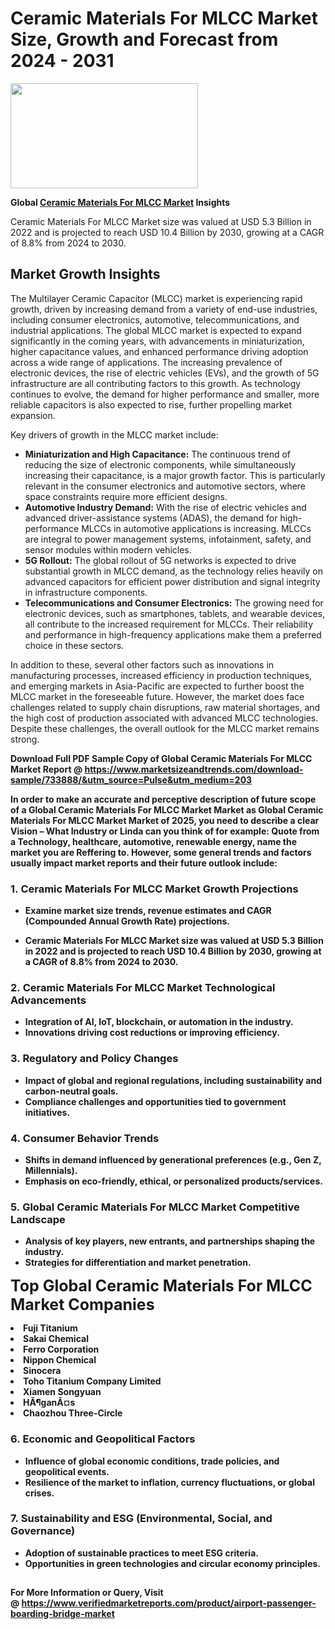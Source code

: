 <H1>Ceramic Materials For MLCC Market Size, Growth and Forecast from 2024 - 2031</H1><img class="aligncenter size-medium wp-image-584254" src="https://thirdeyenews.in/wp-content/uploads/2024/09/Global-Market-Research-300x168.jpeg" alt="" width="300" height="168" /><p><strong>Global&nbsp;<a href="https://www.marketsizeandtrends.com/download-sample/733888/&amp;utm_source=Pulse&amp;utm_medium=203">Ceramic Materials For MLCC Market</a> Insights</strong></p><p>Ceramic Materials For MLCC Market size was valued at USD 5.3 Billion in 2022 and is projected to reach USD 10.4 Billion by 2030, growing at a CAGR of 8.8% from 2024 to 2030.</p><p><h2>Market Growth Insights</h2> <p>The Multilayer Ceramic Capacitor (MLCC) market is experiencing rapid growth, driven by increasing demand from a variety of end-use industries, including consumer electronics, automotive, telecommunications, and industrial applications. The global MLCC market is expected to expand significantly in the coming years, with advancements in miniaturization, higher capacitance values, and enhanced performance driving adoption across a wide range of applications. The increasing prevalence of electronic devices, the rise of electric vehicles (EVs), and the growth of 5G infrastructure are all contributing factors to this growth. As technology continues to evolve, the demand for higher performance and smaller, more reliable capacitors is also expected to rise, further propelling market expansion.</p> <p><strong></strong></p> <p>Key drivers of growth in the MLCC market include:</p> <ul> <li><strong>Miniaturization and High Capacitance:</strong> The continuous trend of reducing the size of electronic components, while simultaneously increasing their capacitance, is a major growth factor. This is particularly relevant in the consumer electronics and automotive sectors, where space constraints require more efficient designs.</li> <li><strong>Automotive Industry Demand:</strong> With the rise of electric vehicles and advanced driver-assistance systems (ADAS), the demand for high-performance MLCCs in automotive applications is increasing. MLCCs are integral to power management systems, infotainment, safety, and sensor modules within modern vehicles.</li> <li><strong>5G Rollout:</strong> The global rollout of 5G networks is expected to drive substantial growth in MLCC demand, as the technology relies heavily on advanced capacitors for efficient power distribution and signal integrity in infrastructure components.</li> <li><strong>Telecommunications and Consumer Electronics:</strong> The growing need for electronic devices, such as smartphones, tablets, and wearable devices, all contribute to the increased requirement for MLCCs. Their reliability and performance in high-frequency applications make them a preferred choice in these sectors.</li> </ul> <p>In addition to these, several other factors such as innovations in manufacturing processes, increased efficiency in production techniques, and emerging markets in Asia-Pacific are expected to further boost the MLCC market in the foreseeable future. However, the market does face challenges related to supply chain disruptions, raw material shortages, and the high cost of production associated with advanced MLCC technologies. Despite these challenges, the overall outlook for the MLCC market remains strong.</p> <p><strong></p><p><span class=""><strong>Download Full PDF Sample Copy of Global Ceramic Materials For MLCC Market Report</strong> @ <a href="https://www.marketsizeandtrends.com/download-sample/733888/&amp;utm_source=Pulse&amp;utm_medium=203" target="_blank">https://www.marketsizeandtrends.com/download-sample/733888/&amp;utm_source=Pulse&amp;utm_medium=203</a></span></p><p>In order to make an accurate and perceptive description of future scope of a Global&nbsp;Ceramic Materials For MLCC Market Market as Global&nbsp;Ceramic Materials For MLCC Market Market of 2025, you need to describe a clear Vision &ndash; What Industry or Linda can you think of for example: Quote from a Technology, healthcare, automotive, renewable energy, name the market you are Reffering to. However, some general trends and factors usually impact market reports and their future outlook include:</p><h3>1.&nbsp;<strong>Ceramic Materials For MLCC Market Growth Projections</strong></h3><ul><li>Examine market size trends, revenue estimates and CAGR (Compounded Annual Growth Rate) projections.</li><li><p>Ceramic Materials For MLCC Market size was valued at USD 5.3 Billion in 2022 and is projected to reach USD 10.4 Billion by 2030, growing at a CAGR of 8.8% from 2024 to 2030.</p></li></ul><h3>2.&nbsp;<strong>Ceramic Materials For MLCC Market Technological Advancements</strong></h3><ul><li>Integration of AI, IoT, blockchain, or automation in the industry.</li><li>Innovations driving cost reductions or improving efficiency.</li></ul><h3>3.&nbsp;<strong>Regulatory and Policy Changes</strong></h3><ul><li>Impact of global and regional regulations, including sustainability and carbon-neutral goals.</li><li>Compliance challenges and opportunities tied to government initiatives.</li></ul><h3>4.&nbsp;<strong>Consumer Behavior Trends</strong></h3><ul><li>Shifts in demand influenced by generational preferences (e.g., Gen Z, Millennials).</li><li>Emphasis on eco-friendly, ethical, or personalized products/services.</li></ul><h3>5.&nbsp;<strong>Global Ceramic Materials For MLCC Market Competitive Landscape</strong></h3><ul><li>Analysis of key players, new entrants, and partnerships shaping the industry.</li><li>Strategies for differentiation and market penetration.</li></ul><p data-pm-slice="1 1 []"><span style="color: inherit; font-family: inherit; font-size: 25px;">Top Global Ceramic Materials For MLCC Market Companies</span></p><div class="" data-test-id=""><p><li>Fuji Titanium</li><li> Sakai Chemical</li><li> Ferro Corporation</li><li> Nippon Chemical</li><li> Sinocera</li><li> Toho Titanium Company Limited</li><li> Xiamen Songyuan</li><li> HÃ¶ganÃ¤s</li><li> Chaozhou Three-Circle</li></p></div><h3>6.&nbsp;<strong>Economic and Geopolitical Factors</strong></h3><ul><li>Influence of global economic conditions, trade policies, and geopolitical events.</li><li>Resilience of the market to inflation, currency fluctuations, or global crises.</li></ul><h3>7.&nbsp;<strong>Sustainability and ESG (Environmental, Social, and Governance)</strong></h3><ul><li>Adoption of sustainable practices to meet ESG criteria.</li><li>Opportunities in green technologies and circular economy principles.</li></ul><h2><strong style="font-size: 14px;">For More Information or Query, Visit @&nbsp;</strong><a style="background-color: #ffffff; font-size: 14px;" href="https://www.marketsizeandtrends.com/report/ceramic-materials-for-mlcc-market/" target="_blank">https://www.verifiedmarketreports.com/product/airport-passenger-boarding-bridge-market</a></h2>
